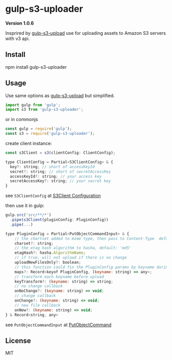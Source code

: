 # gulp-s3-uploader

__Version 1.0.6__

Insprired by [gulp-s3-upload](https://github.com/clineamb/gulp-s3-upload/tree/master) use for uploading assets to Amazon S3 servers with v3 api.

## Install

npm install gulp-s3-uploader

## Usage

Use same options as [gulp-s3-upload](https://github.com/clineamb/gulp-s3-upload/tree/master) but simplified.

```js
import gulp from 'gulp';
import s3 from 'gulp-s3-uploader';
```

or in commonjs

```js
const gulp = require('gulp');
const s3 = require('gulp-s3-uploader');
```

create client instance:

```js
const s3Client = s3(clientConfig: ClientConfig);

type ClientConfig = Partial<S3ClientConfig> & {
  key?: string; // short of accessKeyId
  secret?: string; // short of secretAccessKey
  accessKeyId?: string; // your access key
  secretAccessKey?: string; // your secret key
}

```

see `S3ClientConfig` at [S3Client Configuration](https://docs.aws.amazon.com/AWSJavaScriptSDK/v3/latest/client/s3/)

then use it in gulp:

```js
gulp.src('src/**/*')
  .pipe(s3Client(pluginConfig: PluginConfig))
  .pipe(...)

type PluginConfig = Partial<PutObjectCommandInput> & {
    // the chartset added to mime type, then pass to Content-Type  default: 'utf8'
    charset?: string;
    // the etag hash algorithm to hasha, default: 'md5'
    etagHash?: hasha.AlgorithmName;
    // if true, will not upload if there is no change
    uploadNewFilesOnly?: boolean;
    // this function could fix the PluginConfig params by keyname during runtime
    maps?: Record<keyof PluginConfig, (keyname: string) => any>;
    // transform each keyname before upload
    keyTransform?: (keyname: string) => string;
    // no change callback
    onNoChange?: (keyname: string) => void;
    // change callback
    onChange?: (keyname: string) => void;
    // new file callback
    onNew?: (keyname: string) => void;
} & Record<string, any>

```

see `PutObjectCommandInput` at [PutObjectCommand](https://docs.aws.amazon.com/AWSJavaScriptSDK/v3/latest/client/s3/command/PutObjectCommand/)

## License

MIT
